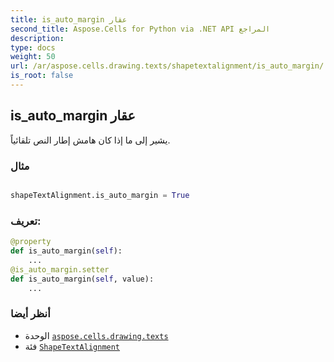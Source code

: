 ```yaml
---
title: is_auto_margin عقار
second_title: Aspose.Cells for Python via .NET API المراجع
description:
type: docs
weight: 50
url: /ar/aspose.cells.drawing.texts/shapetextalignment/is_auto_margin/
is_root: false
---
```

##  is_auto_margin عقار

يشير إلى ما إذا كان هامش إطار النص تلقائياً.

###  مثال

```python

shapeTextAlignment.is_auto_margin = True

```
###  تعريف:
```python
@property
def is_auto_margin(self):
    ...
@is_auto_margin.setter
def is_auto_margin(self, value):
    ...
```

###  أنظر أيضا
* الوحدة [`aspose.cells.drawing.texts`](../../)
* فئة [`ShapeTextAlignment`](/cells/python-net/ar/aspose.cells.drawing.texts/shapetextalignment)
